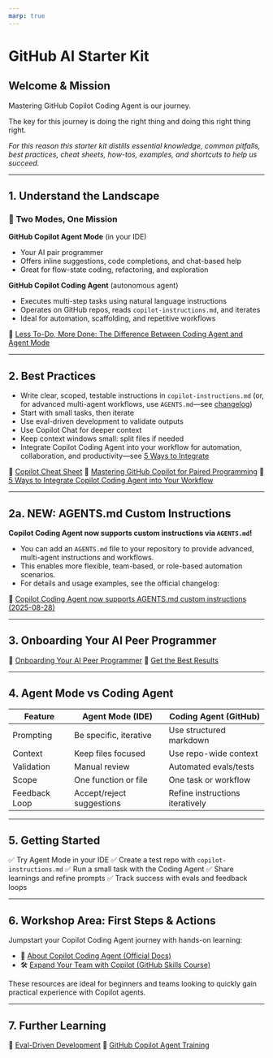 ```yaml
---
marp: true
---
```



# GitHub AI Starter Kit

## Welcome & Mission
Mastering GitHub Copilot Coding Agent is our journey.

The key for this journey is doing the right thing and doing this right thing right.

_For this reason this starter kit distills essential knowledge, common pitfalls, best practices, cheat sheets, how-tos, examples, and shortcuts to help us succeed._

---

## 1. Understand the Landscape
### 🔹 Two Modes, One Mission

**GitHub Copilot Agent Mode** (in your IDE)
- Your AI pair programmer
- Offers inline suggestions, code completions, and chat-based help
- Great for flow-state coding, refactoring, and exploration

**GitHub Copilot Coding Agent** (autonomous agent)
- Executes multi-step tasks using natural language instructions
- Operates on GitHub repos, reads `copilot-instructions.md`, and iterates
- Ideal for automation, scaffolding, and repetitive workflows

📖 [Less To-Do, More Done: The Difference Between Coding Agent and Agent Mode](https://github.blog/developer-skills/github/less-todo-more-done-the-difference-between-coding-agent-and-agent-mode-in-github-copilot)

---



## 2. Best Practices

- Write clear, scoped, testable instructions in `copilot-instructions.md` (or, for advanced multi-agent workflows, use `AGENTS.md`—see [changelog](https://github.blog/changelog/2025-08-28-copilot-coding-agent-now-supports-agents-md-custom-instructions/))
- Start with small tasks, then iterate
- Use eval-driven development to validate outputs
- Use Copilot Chat for deeper context
- Keep context windows small: split files if needed
- Integrate Copilot Coding Agent into your workflow for automation, collaboration, and productivity—see [5 Ways to Integrate](https://github.blog/ai-and-ml/github-copilot/5-ways-to-integrate-github-copilot-coding-agent-into-your-workflow/)

📘 [Copilot Cheat Sheet](https://docs.github.com/en/copilot/reference/cheat-sheet)
📘 [Mastering GitHub Copilot for Paired Programming](https://github.com/microsoft/Mastering-GitHub-Copilot-for-Paired-Programming)
📘 [5 Ways to Integrate Copilot Coding Agent into Your Workflow](https://github.blog/ai-and-ml/github-copilot/5-ways-to-integrate-github-copilot-coding-agent-into-your-workflow/)

---

## 2a. NEW: AGENTS.md Custom Instructions

**Copilot Coding Agent now supports custom instructions via `AGENTS.md`!**

- You can add an `AGENTS.md` file to your repository to provide advanced, multi-agent instructions and workflows.
- This enables more flexible, team-based, or role-based automation scenarios.
- For details and usage examples, see the official changelog:

📢 [Copilot Coding Agent now supports AGENTS.md custom instructions (2025-08-28)](https://github.blog/changelog/2025-08-28-copilot-coding-agent-now-supports-agents-md-custom-instructions/)

---

## 3. Onboarding Your AI Peer Programmer

📘 [Onboarding Your AI Peer Programmer](https://github.blog/ai-and-ml/github-copilot/onboarding-your-ai-peer-programmer-setting-up-github-to-integrate-github-copilot)
📘 [Get the Best Results](https://docs.github.com/en/enterprise-cloud@latest/copilot/tutorials/coding-agent/get-the-best-results)

---

## 4. Agent Mode vs Coding Agent

| Feature        | Agent Mode (IDE)         | Coding Agent (GitHub)         |
|---------------|--------------------------|-------------------------------|
| Prompting     | Be specific, iterative   | Use structured markdown       |
| Context       | Keep files focused       | Use repo-wide context         |
| Validation    | Manual review            | Automated evals/tests         |
| Scope         | One function or file     | One task or workflow          |
| Feedback Loop | Accept/reject suggestions| Refine instructions iteratively|

---


## 5. Getting Started

✅ Try Agent Mode in your IDE
✅ Create a test repo with `copilot-instructions.md`
✅ Run a small task with the Coding Agent
✅ Share learnings and refine prompts
✅ Track success with evals and feedback loops

---

## 6. Workshop Area: First Steps & Actions

Jumpstart your Copilot Coding Agent journey with hands-on learning:

- 📘 [About Copilot Coding Agent (Official Docs)](https://docs.github.com/en/copilot/concepts/agents/coding-agent/about-coding-agent)
- 🛠️ [Expand Your Team with Copilot (GitHub Skills Course)](https://github.com/skills/expand-your-team-with-copilot/)

These resources are ideal for beginners and teams looking to quickly gain practical experience with Copilot agents.

---

## 7. Further Learning

📘 [Eval-Driven Development](https://vercel.com/blog/eval-driven-development-build-better-ai-products)
📘 [GitHub Copilot Agent Training](https://learn.microsoft.com/en-us/training/modules/github-copilot-agent)